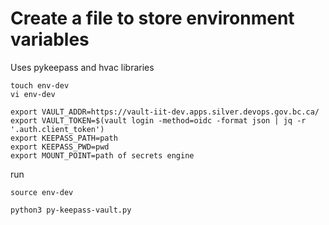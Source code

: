 # Create a file to store environment variables #

Uses pykeepass and hvac libraries

```
touch env-dev
vi env-dev
```

```
export VAULT_ADDR=https://vault-iit-dev.apps.silver.devops.gov.bc.ca/
export VAULT_TOKEN=$(vault login -method=oidc -format json | jq -r '.auth.client_token')
export KEEPASS_PATH=path
export KEEPASS_PWD=pwd
export MOUNT_POINT=path of secrets engine
```

run

```
source env-dev

python3 py-keepass-vault.py

```